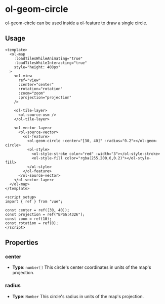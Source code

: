 # ol-geom-circle

ol-geom-circle can be used inside a ol-feature to draw a single circle.

<script setup>
import CircleDemo from "@demos/CircleDemo.vue"
</script>

<ClientOnly>
<CircleDemo />
</ClientOnly>

## Usage

```vue
<template>
  <ol-map
    :loadTilesWhileAnimating="true"
    :loadTilesWhileInteracting="true"
    style="height: 400px"
  >
    <ol-view
      ref="view"
      :center="center"
      :rotation="rotation"
      :zoom="zoom"
      :projection="projection"
    />

    <ol-tile-layer>
      <ol-source-osm />
    </ol-tile-layer>

    <ol-vector-layer>
      <ol-source-vector>
        <ol-feature>
          <ol-geom-circle :center="[30, 40]" :radius="0.2"></ol-geom-circle>
          <ol-style>
            <ol-style-stroke color="red" :width="3"></ol-style-stroke>
            <ol-style-fill color="rgba(255,200,0,0.2)"></ol-style-fill>
          </ol-style>
        </ol-feature>
      </ol-source-vector>
    </ol-vector-layer>
  </ol-map>
</template>

<script setup>
import { ref } from "vue";

const center = ref([30, 40]);
const projection = ref("EPSG:4326");
const zoom = ref(10);
const rotation = ref(0);
</script>
```

## Properties

### center

- **Type**: `number[]`
  This circle's center coordinates in units of the map's projection.

### radius

- **Type**: `Number`
  This circle's radius in units of the map's projection.

